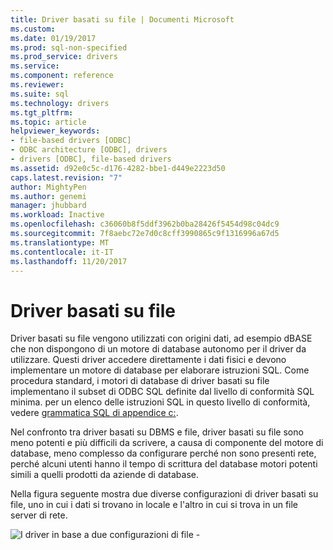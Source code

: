 ```yaml
---
title: Driver basati su file | Documenti Microsoft
ms.custom: 
ms.date: 01/19/2017
ms.prod: sql-non-specified
ms.prod_service: drivers
ms.service: 
ms.component: reference
ms.reviewer: 
ms.suite: sql
ms.technology: drivers
ms.tgt_pltfrm: 
ms.topic: article
helpviewer_keywords:
- file-based drivers [ODBC]
- ODBC architecture [ODBC], drivers
- drivers [ODBC], file-based drivers
ms.assetid: d92e0c5c-d176-4282-bbe1-d449e2223d50
caps.latest.revision: "7"
author: MightyPen
ms.author: genemi
manager: jhubbard
ms.workload: Inactive
ms.openlocfilehash: c36060b8f5ddf3962b0ba28426f5454d98c04dc9
ms.sourcegitcommit: 7f8aebc72e7d0c8cff3990865c9f1316996a67d5
ms.translationtype: MT
ms.contentlocale: it-IT
ms.lasthandoff: 11/20/2017
---
```

# <a name="file-based-drivers"></a>Driver basati su file
Driver basati su file vengono utilizzati con origini dati, ad esempio dBASE che non dispongono di un motore di database autonomo per il driver da utilizzare. Questi driver accedere direttamente i dati fisici e devono implementare un motore di database per elaborare istruzioni SQL. Come procedura standard, i motori di database di driver basati su file implementano il subset di ODBC SQL definite dal livello di conformità SQL minima. per un elenco delle istruzioni SQL in questo livello di conformità, vedere [grammatica SQL di appendice c:](../../odbc/reference/appendixes/appendix-c-sql-grammar.md).  
  
 Nel confronto tra driver basati su DBMS e file, driver basati su file sono meno potenti e più difficili da scrivere, a causa di componente del motore di database, meno complesso da configurare perché non sono presenti rete, perché alcuni utenti hanno il tempo di scrittura del database motori potenti simili a quelli prodotti da aziende di database.  
  
 Nella figura seguente mostra due diverse configurazioni di driver basati su file, uno in cui i dati si trovano in locale e l'altro in cui si trova in un file server di rete.  
  
 ![I driver in base a due configurazioni di file &#45;](../../odbc/reference/media/pr06.gif "pr06")
